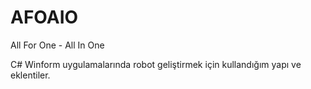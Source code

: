 # AFOAIO
All For One - All In One

C# Winform uygulamalarında robot geliştirmek için kullandığım yapı ve eklentiler.
